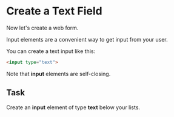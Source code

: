 # Create a Text Field

Now let's create a web form.

Input elements are a convenient way to get input from your user.

You can create a text input like this:

``` html
<input type="text">
```

Note that **input** elements are self-closing.

## Task

Create an **input** element of type **text** below your lists.
